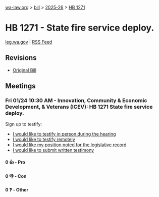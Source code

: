 [wa-law.org](/) > [bill](/bill/) > [2025-26](/bill/2025-26/) > [HB 1271](/bill/2025-26/hb/1271/)

# HB 1271 - State fire service deploy.
[leg.wa.gov](https://app.leg.wa.gov/billsummary?BillNumber=1271&Year=2025&Initiative=false) | [RSS Feed](./rss.xml)

## Revisions
* [Original Bill](1/)

## Meetings
### Fri 01/24 10:30 AM - Innovation, Community & Economic Development, & Veterans (ICEV): HB 1271 State fire service deploy.
Sign up to testify:
* [I would like to testify in person during the hearing](https://app.leg.wa.gov/csi/Testifier/Add?chamber=House&mId=32495&aId=161654&caId=24905&tId=1)
* [I would like to testify remotely](https://app.leg.wa.gov/csi/Testifier/Add?chamber=House&mId=32495&aId=161654&caId=24905&tId=2)
* [I would like my position noted for the legislative record](https://app.leg.wa.gov/csi/Testifier/Add?chamber=House&mId=32495&aId=161654&caId=24905&tId=3)
* [I would like to submit written testimony](https://app.leg.wa.gov/csi/Testifier/Add?chamber=House&mId=32495&aId=161654&caId=24905&tId=4)

#### 0 👍 - Pro

#### 0 👎 - Con

#### 0 ❓ - Other
